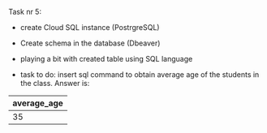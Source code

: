 Task nr 5:

 - create Cloud SQL instance (PostrgreSQL)
 - Create schema in the database (Dbeaver)
 - playing a bit with created table using SQL language

 - task to do: insert sql command to obtain average age of the students in the class.
 Answer is: 

|average_age|
|-----------|
|35         |
